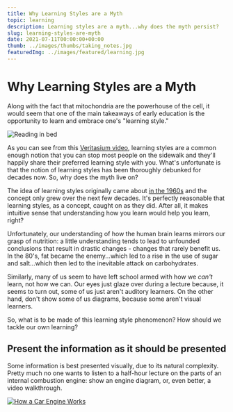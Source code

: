 ```yaml
---
title: Why Learning Styles are a Myth
topic: learning
description: Learning styles are a myth...why does the myth persist?
slug: learning-styles-are-myth
date: 2021-07-11T00:00:00+00:00 
thumb: ../images/thumbs/taking_notes.jpg
featuredImg: ../images/featured/learning.jpg
---
```


# Why Learning Styles are a Myth
Along with the fact that mitochondria are the powerhouse of the cell, it would seem that one of the main takeaways of early education is the opportunity to learn and embrace one's "learning style." 

![Reading in bed](https://images.unsplash.com/photo-1532774821765-7403258cb2fa?ixid=MnwxMjA3fDB8MHxwaG90by1wYWdlfHx8fGVufDB8fHx8&ixlib=rb-1.2.1&auto=format&fit=crop&w=1050&q=80)

As you can see from this [Veritasium video](https://youtu.be/rhgwIhB58PA), learning styles are a common enough notion that you can stop most people on the sidewalk and they'll happily share their preferred learning style with you. What's unfortunate is that the notion of learning styles has been thoroughly debunked for decades now. So, why does the myth live on?

The idea of learning styles originally came about [in the 1960s](https://education.msu.edu/green-and-write/2016/do-learning-styles-exist/) and the concept only grew over the next few decades. It's perfectly reasonable that learning styles, as a concept, caught on as they did. After all, it makes intuitive sense that understanding how you learn would help you learn, right? 

Unfortunately, our understanding of how the human brain learns mirrors our grasp of nutrition: a little understanding tends to lead to unfounded conclusions that result in drastic changes - changes that rarely benefit us. In the 80's, fat became the enemy...which led to a rise in the use of sugar and salt...which then led to the inevitable attack on carbohydrates. 

Similarly, many of us seem to have left school armed with how we *can't* learn, not how we can. Our eyes just glaze over during a lecture because, it seems to turn out, some of us just aren't auditory learners. On the other hand, don't show some of us diagrams, because some aren't visual learners. 

So, what is to be made of this learning style phenomenon? How should we tackle our own learning?

## Present the information as it should be presented

Some information is best presented visually, due to its natural complexity. Pretty much no one wants to listen to a half-hour lecture on the parts of an internal combustion engine: show an engine diagram, or, even better, a video walkthrough. 

[![How a Car Engine Works](https://img.youtube.com/vi/ZQvfHyfgBtA/default.jpg  
)](https://youtu.be/ZQvfHyfgBtA)

